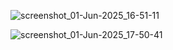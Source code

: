 ![screenshot_01-Jun-2025_16-51-11](https://github.com/user-attachments/assets/337b0e41-4833-4112-94cb-fc3b81e5885b)

![screenshot_01-Jun-2025_17-50-41](https://github.com/user-attachments/assets/96299057-8894-4499-af63-3863974f6dd3)
